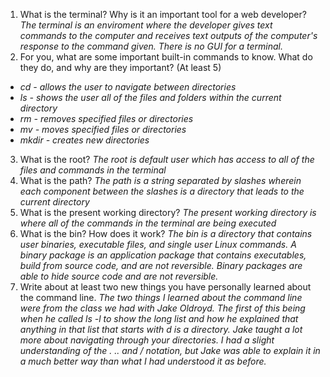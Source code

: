 1. What is the terminal? Why is it an important tool for a web developer?
*The terminal is an enviroment where the developer gives text commands to the computer and receives text outputs of the computer's response to the command given. There is no GUI for a terminal.*
2. For you, what are some important built-in commands to know. What do they do, and why are they important? (At least 5)
- *cd - allows the user to navigate between directories*
- *ls - shows the user all of the files and folders within the current directory*
- *rm - removes specified files or directories*
- *mv - moves specified files or directories*
- *mkdir - creates new directories*
3. What is the root?
*The root is default user which has access to all of the files and commands in the terminal*
4. What is the path?
*The path is a string separated by slashes wherein each component between the slashes is a directory that leads to the current directory*
5. What is the present working directory?
*The present working directory is where all of the commands in the terminal are being executed*
6. What is the bin? How does it work?
*The bin is a directory that contains user binaries, executable files, and single user Linux commands. A binary package is an application package that contains executables, build from source code, and are not reversible. Binary packages are able to hide source code and are not reversible.*
7. Write about at least two new things you have personally learned about the command line.
*The two things I learned about the command line were from the class we had with Jake Oldroyd. The first of this being when he called ls -l to show the long list and how he explained that anything in that list that starts with d is a directory. Jake taught a lot more about navigating through your directories. I had a slight understanding of the . .. and / notation, but Jake was able to explain it in a much better way than what I had understood it as before.*